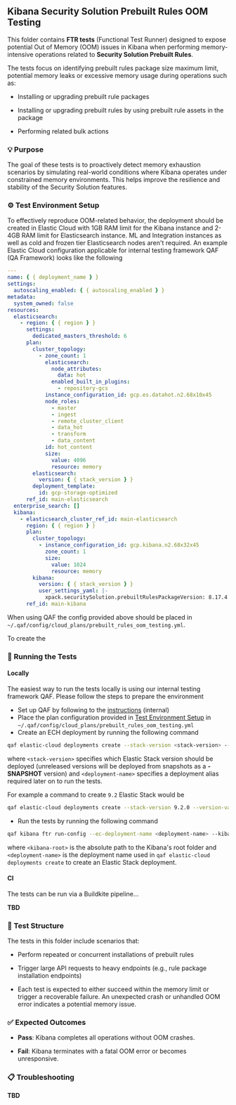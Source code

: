## Kibana Security Solution Prebuilt Rules OOM Testing

This folder contains **FTR tests** (Functional Test Runner) designed to expose potential Out of Memory (OOM) issues in Kibana when performing memory-intensive operations related to **Security Solution Prebuilt Rules**.

The tests focus on identifying prebuilt rules package size maximum limit, potential memory leaks or excessive memory usage during operations such as:

- Installing or upgrading prebuilt rule packages

- Installing or upgrading prebuilt rules by using prebuilt rule assets in the package

- Performing related bulk actions

### 💡 Purpose

The goal of these tests is to proactively detect memory exhaustion scenarios by simulating real-world conditions where Kibana operates under constrained memory environments. This helps improve the resilience and stability of the Security Solution features.

### ⚙️ Test Environment Setup

To effectively reproduce OOM-related behavior, the deployment should be created in Elastic Cloud with 1GB RAM limit for the Kibana instance and 2-4GB RAM limit for Elasticsearch instance. ML and Integration instances as well as cold and frozen tier Elasticsearch nodes aren't required. An example Elastic Cloud configuration applicable for internal testing framework QAF (QA Framework) looks like the following

```yaml
---
name: { { deployment_name } }
settings:
  autoscaling_enabled: { { autoscaling_enabled } }
metadata:
  system_owned: false
resources:
  elasticsearch:
    - region: { { region } }
      settings:
        dedicated_masters_threshold: 6
      plan:
        cluster_topology:
          - zone_count: 1
            elasticsearch:
              node_attributes:
                data: hot
              enabled_built_in_plugins:
                - repository-gcs
            instance_configuration_id: gcp.es.datahot.n2.68x10x45
            node_roles:
              - master
              - ingest
              - remote_cluster_client
              - data_hot
              - transform
              - data_content
            id: hot_content
            size:
              value: 4096
              resource: memory
        elasticsearch:
          version: { { stack_version } }
        deployment_template:
          id: gcp-storage-optimized
      ref_id: main-elasticsearch
  enterprise_search: []
  kibana:
    - elasticsearch_cluster_ref_id: main-elasticsearch
      region: { { region } }
      plan:
        cluster_topology:
          - instance_configuration_id: gcp.kibana.n2.68x32x45
            zone_count: 1
            size:
              value: 1024
              resource: memory
        kibana:
          version: { { stack_version } }
          user_settings_yaml: |-
            xpack.securitySolution.prebuiltRulesPackageVersion: 8.17.4
      ref_id: main-kibana
```

When using QAF the config provided above should be placed in `~/.qaf/config/cloud_plans/prebuilt_rules_oom_testing.yml`.

To create the

### 🧪 Running the Tests

#### Locally

The easiest way to run the tests locally is using our internal testing framework QAF. Please follow the steps to prepare the environment

- Set up QAF by following to the [instructions](https://docs.elastic.dev/appex-qa/qaf/getting-started) (internal)
- Place the plan configuration provided in [Test Environment Setup](#⚙️-test-environment-setup) in `~/.qaf/config/cloud_plans/prebuilt_rules_oom_testing.yml`
- Create an ECH deployment by running the following command

```bash
qaf elastic-cloud deployments create --stack-version <stack-version> --version-validation --deployment-name <deployment-name> --environment production --no-autoscaling --no-sso --region gcp-us-west2 --plan prebuilt_rules_oom_testing
```

where `<stack-version>` specifies which Elastic Stack version should be deployed (unreleased versions will be deployed from snapshots as a **-SNAPSHOT** version) and `<deployment-name>` specifies a deployment alias required later on to run the tests.

For example a command to create `9.2` Elastic Stack would be

```bash
qaf elastic-cloud deployments create --stack-version 9.2.0 --version-validation --deployment-name prebuilt-rules-oom-test-9.2.0 --environment production --no-autoscaling --no-sso --region gcp-us-west2 --plan prebuilt_rules_oom_testing
```

- Run the tests by running the following command

```bash
qaf kibana ftr run-config --ec-deployment-name <deployment-name> --kibana-repo-root <kibana-root> <kibana-root>/x-pack/solutions/security/test/security_solution_api_integration/test_suites/detections_response/rules_management/prebuilt_rules/oom_testing/configs/ess_basic_license.config.ts
```

where `<kibana-root>` is the absolute path to the Kibana's root folder and `<deployment-name>` is the deployment name used in `qaf elastic-cloud deployments create` to create an Elastic Stack deployment.

#### CI

The tests can be run via a Buildkite pipeline...

**TBD**

### 📁 Test Structure

The tests in this folder include scenarios that:

- Perform repeated or concurrent installations of prebuilt rules

- Trigger large API requests to heavy endpoints (e.g., rule package installation endpoints)

- Each test is expected to either succeed within the memory limit or trigger a recoverable failure. An unexpected crash or unhandled OOM error indicates a potential memory issue.

### ✅ Expected Outcomes

- **Pass**: Kibana completes all operations without OOM crashes.

- **Fail**: Kibana terminates with a fatal OOM error or becomes unresponsive.

### 📋 Troubleshooting

**TBD**
